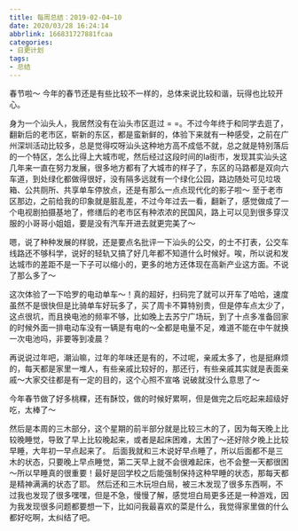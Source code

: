```yaml
---
title: 每周总结：2019-02-04~10
date: 2020/03/28 16:24:14
abbrlink: 166831727881fcaa
categories:
- 日更计划
tags:
- 总结
---
```

春节啦～
今年的春节还是有些比较不一样的，总体来说比较和谐，玩得也比较开心。

身为一个汕头人，我居然没有在汕头市区逛过 = =。不过今年终于和同学去逛了，翻新后的老市区，崭新的东区，都是蛮新鲜的，体验下来就有一种感受，之前在广州深圳活动比较多，总是觉得哎呀汕头这种地方高不成低不就，总之就是特别落后的一个特区，怎么比得上大城市呢，然后经过这段时间的la街市，发现其实汕头这几年来一直在努力发展，很多地方都有了大城市的样子了，东区的马路都是双向六车道，到处绿化都做得很好，没有隔多远就有一个绿化公园，路边随处可见垃圾箱、公共厕所、共享单车停放点，还是有那么一点点现代化的影子啦～
至于老市区那边，之前给我的印象就是脏乱差，不过今年过去一看，翻新了，感觉做成了一个电视剧拍摄基地了，修缮后的老市区有种浓浓的民国风，路上可以见到很多穿汉服的小哥哥小姐姐，要是没有汽车开进去就更完美了～

嗯，说了种种发展的样貌，还是要点名批评一下汕头的公交，的士不打表，公交车线路还不够科学，说好的轻轨又搞了好几年都不知道什么时候好。唉，所以说和发达城市的差距不是一下子可以缩小的，更多的地方还体现在高新产业这方面。不说了那么多了～

这次体验了一下哈罗的电动单车～！真的超好，扫码完了就可以开车了哈哈，速度虽然不是很快但是比骑单车好玩多了，买了周卡不算特别贵，但是停车点太少了，这点很坑，而且换电池的频率不够，比如晚上去苏宁广场玩，到了十点多准备回家的时候外面一排电动车没有一辆是有电的～全都是电量不足，难道不能在中午就换一次电池吗，非要等到凌晨？

再说说过年吧，潮汕嘛，过年的年味还是有的，不过呢，亲戚太多了，也是挺麻烦的，每天都是家里一堆人，有些亲戚比较好的，那还行，有些亲戚其实就是表面亲戚～大家交往都是有一定的目的，这个心照不宣咯  说破就没什么意思了～

今年春节做了好多桃粿，还有酥饺，做的时候好累啊，但是做完之后吃起来超级好吃，太棒了～

然后是本周的三木部分，这个星期的前半部分就是比较三木的了，因为每天晚上比较晚睡觉，导致了早上比较晚起来，或者是起床困难，太困了～还好除夕晚上比较早睡，大年初一早点起来了。
后面我就和三木说好早点睡了，所以后面都不是三木的状态，只要晚上早点睡觉，第二天早上就不会很难起床，也不会整一天都很困～所以早睡真的很重要！最好是回学校之后能强制保持这种早睡的状态，那每天都是精神满满的状态了耶。
然后还和三木玩坦白局，被三木发现了很多东西啊，不过我也发现了很多嘿嘿，但是不急，慢慢了解，感觉坦白局更多还是一种游戏，因为我发现很多问题都要想一下，比如问我最喜欢的菜是什么，我觉得家里做的什么都好吃啊，太纠结了吧。


 
